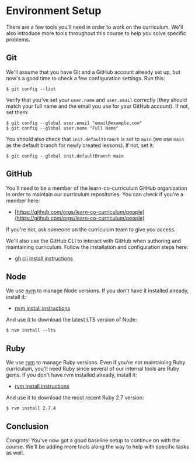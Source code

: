 # Environment Setup

There are a few tools you'll need in order to work on the curriculum. We'll also
introduce more tools throughout this course to help you solve specific problems.

## Git

We'll assume that you have Git and a GitHub account already set up, but now's a
good time to check a few configuration settings. Run this:

```console
$ git config --list
```

Verify that you've set your `user.name` and `user.email` correctly (they should
match your full name and the email you use for your GitHub account). If not, set
them:

```console
$ git config --global user.email "email@example.com"
$ git config --global user.name "Full Name"
```

You should also check that `init.defaultbranch` is set to `main` (we use `main`
as the default branch for newly created lessons). If not, set it:

```console
$ git config --global init.defaultBranch main
```

## GitHub

You'll need to be a member of the learn-co-curriculum GitHub organization in
order to maintain our curriculum repositories. You can check if you're a member
here:

- [https://github.com/orgs/learn-co-curriculum/people](https://github.com/orgs/learn-co-curriculum/people)

If you're not, ask someone on the curriculum team to give you access.

We'll also use the GitHub CLI to interact with GitHub when authoring and
maintaining curriculum. Follow the installation and configuration steps here:

- [gh cli install instructions](https://cli.github.com/manual/)

## Node

We use [nvm](https://github.com/nvm-sh/nvm) to manage Node versions. If you
don't have it installed already, install it:

- [nvm install instructions](https://github.com/nvm-sh/nvm#installing-and-updating)

And use it to download the latest LTS version of Node:

```console
$ nvm install --lts
```

## Ruby

We use [rvm](https://rvm.io/) to manage Ruby versions. Even if you're not
maintaining Ruby curriculum, you'll need Ruby since several of our internal
tools are Ruby gems. If you don't have rvm installed already, install it:

- [rvm install instructions](https://rvm.io/rvm/install)

And use it to download the most recent Ruby 2.7 version:

```console
$ rvm install 2.7.4
```

## Conclusion

Congrats! You've now got a good baseline setup to continue on with the course.
We'll be adding more tools along the way to help with specific tasks as well.
